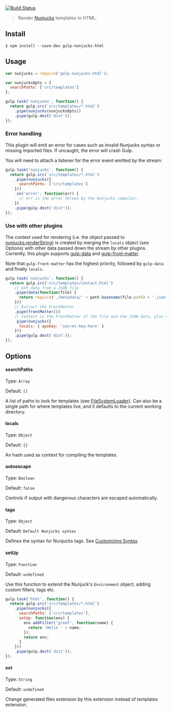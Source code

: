 [![Build Status](https://travis-ci.org/giaman/gulp-nunjucks-html.svg?branch=master)](https://travis-ci.org/giaman/gulp-nunjucks-html)

> Render [Nunjucks](http://mozilla.github.io/nunjucks) templates to HTML.

## Install

```
$ npm install --save-dev gulp-nunjucks-html
```

## Usage

```js
var nunjucks = require('gulp-nunjucks-html');

var nunjucksOpts = {
  searchPaths: ['src/templates']
};

gulp.task('nunjucks', function() {
  return gulp.src('src/templates/*.html')
    .pipe(nunjucks(nunjucksOpts))
    .pipe(gulp.dest('dist'));
});
```

### Error handling

This plugin will emit an error for cases such as invalid Nunjucks syntax or missing imported files. If uncaught, the error will crash Gulp.

You will need to attach a listener for the error event emitted by the stream:

```js
gulp.task('nunjucks', function() {
  return gulp.src('src/templates/*.html')
    .pipe(nunjucks({
      searchPaths: ['src/templates']
    }))
    .on('error', function(err) {
      // err is the error thrown by the Nunjucks compiler.
    })
    .pipe(gulp.dest('dist'));
});
```

### Use with other plugins

The context used for rendering (i.e. the object passed to [nunjucks.renderString](http://mozilla.github.io/nunjucks/api.html#renderstring)) is created by merging the `locals` object (see Options) with other data passed down the stream by other plugins. Currently, this plugin supports [gulp-data](https://www.npmjs.org/package/gulp-data) and [gulp-front-matter](https://www.npmjs.org/package/gulp-front-matter).

Note that `gulp-front-matter` has the highest priority, followed by `gulp-data` and finally `locals`.

```js
gulp.task('nunjucks', function() {
  return gulp.src('src/templates/contact.html')
    // Get data from a JSON file
    .pipe(data(function(file) {
      return require('./metadata/' + path.basename(file.path) + '.json');
    }))
    // Extract the FrontMatter
    .pipe(frontMatter())
    // Context is the FrontMatter of the file and the JSON data, plus the locals object.
    .pipe(nunjucks({
      locals: { apiKey: 'secret-key-here' }
    }))
    .pipe(gulp.dest('dist'));
});
```

## Options

#### searchPaths

Type: `Array`

Default: `[]`

A list of paths to look for templates (see [FileSystemLoader](http://mozilla.github.io/nunjucks/api.html#filesystemloader)).
Can also be a single path for where templates live, and it defaults to the current working directory.

#### locals

Type: `Object`

Default: `{}`

An hash used as context for compiling the templates.

#### autoescape

Type: `Boolean`

Default: `false`

Controls if output with dangerous characters are escaped automatically.

#### tags

Type: `Object`

Default: `Default Nunjucks syntax`

Defines the syntax for Nunjucks tags. See [Customizing Syntax](https://mozilla.github.io/nunjucks/api.html#customizing-syntax).

#### setUp

Type: `Function`

Default: `undefined`

Use this function to extend the Nunjuck's `Environment` object, adding custom filters, tags etc.

```js
gulp.task('html', function() {
  return gulp.src('src/templates/*.html')
    .pipe(nunjucks({
      searchPaths: ['src/templates'],
      setUp: function(env) {
        env.addFilter('greet', function(name) {
          return 'Hello ' + name;
        });
        return env;
      }
    }))
    .pipe(gulp.dest('dist'));
});
```

#### ext

Type: `String`

Default: `undefined`

Change generated files extension by this extension instead of templates extension.
